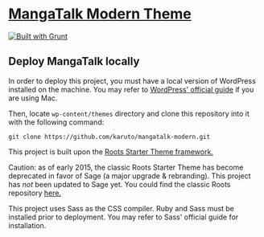 # [MangaTalk Modern Theme](http://mangatalk.net/)

[![Built with Grunt](https://cdn.gruntjs.com/builtwith.png)](http://gruntjs.com/)



## Deploy MangaTalk locally

In order to deploy this project, you must have a local version of WordPress installed on the machine. You may refer to [WordPress' official guide](https://codex.wordpress.org/Installing_WordPress_Locally_on_Your_Mac_With_MAMP) if you are using Mac.

Then, locate `wp-content/themes` directory and clone this repository into it with the following command:

`git clone https://github.com/karuto/mangatalk-modern.git`

This project is built upon the [Roots Starter Theme framework.](https://roots.io) 

Caution: as of early 2015, the classic Roots Starter Theme has become deprecated in favor of Sage (a major upgrade & rebranding). This project has *not* been updated to Sage yet. You could find the classic Roots repository [here.](https://github.com/roots/roots-sass/tree/ef0854d7602f76edd809b7dac448c2ba48fe9357)

This project uses Sass as the CSS compiler. Ruby and Sass must be installed prior to deployment. You may refer to Sass' official guide for installation.
